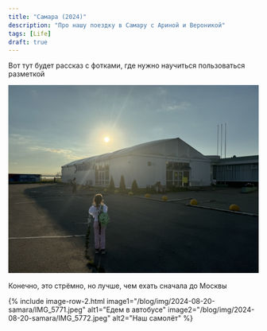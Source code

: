 ```yaml
---
title: "Самара (2024)"
description: "Про нашу поездку в Самару с Ариной и Вероникой"
tags: [Life]
draft: true
---
```

Вот тут будет рассказ с фотками, где нужно научиться пользоваться разметкой

![Вот такой аэропорт](/blog/img/2024-08-20-samara/IMG_5766.jpeg)

Конечно, это стрёмно, но лучше, чем ехать сначала до Москвы

{% include image-row-2.html image1="/blog/img/2024-08-20-samara/IMG_5771.jpeg" alt1="Едем в автобусе" image2="/blog/img/2024-08-20-samara/IMG_5772.jpeg" alt2="Наш самолёт" %}